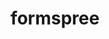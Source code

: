 ---
facebook: https://facebook.com/formspree
git: https://github.com/formspree
logohandle: formspree
sort: formspree
title: formspree
twitter: https://x.com/formspree
website: https://formspree.io/
---